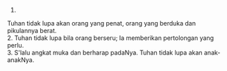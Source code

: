 1.
Tuhan tidak lupa akan orang yang penat,
orang yang berduka dan pikulannya berat.
<br>
2.
Tuhan tidak lupa bila orang berseru;
Ia memberikan pertolongan yang perlu.
<br>
3.
S'lalu angkat muka dan berharap padaNya.
Tuhan tidak lupa akan anak-anakNya.